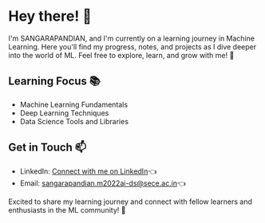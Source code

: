 # Hey there! 👋

I'm SANGARAPANDIAN, and I'm currently on a learning journey in Machine Learning. Here you'll find my progress, notes, and projects as I dive deeper into the world of ML. Feel free to explore, learn, and grow with me! 🚀

## Learning Focus 📚
- Machine Learning Fundamentals
- Deep Learning Techniques
- Data Science Tools and Libraries


## Get in Touch 📫
- LinkedIn: [Connect with me on LinkedIn](https://www.linkedin.com/in/sangarapandian-m-ai-ds-260b55259)👈
- Email: sangarapandian.m2022ai-ds@sece.ac.in👈

Excited to share my learning journey and connect with fellow learners and enthusiasts in the ML community! 🌟
